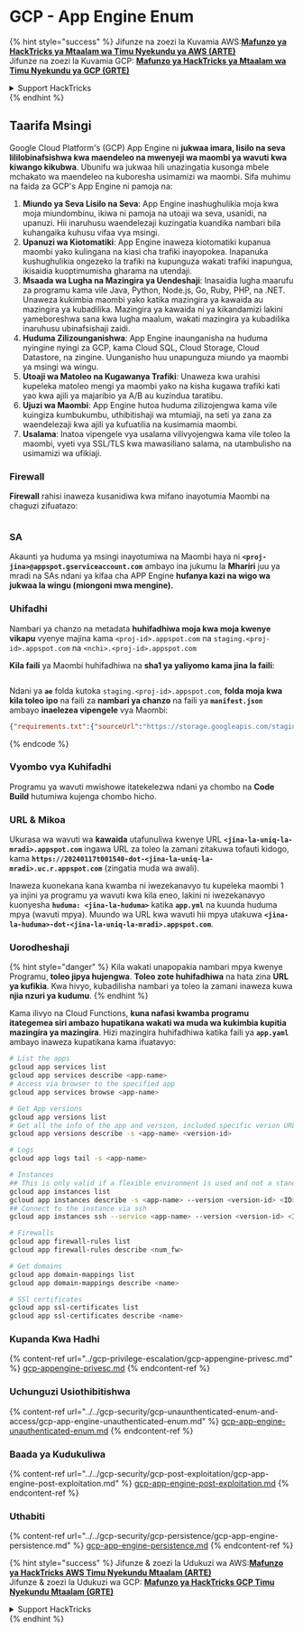 # GCP - App Engine Enum

{% hint style="success" %}
Jifunze na zoezi la Kuvamia AWS:<img src="/.gitbook/assets/image.png" alt="" data-size="line">[**Mafunzo ya HackTricks ya Mtaalam wa Timu Nyekundu ya AWS (ARTE)**](https://training.hacktricks.xyz/courses/arte)<img src="/.gitbook/assets/image.png" alt="" data-size="line">\
Jifunze na zoezi la Kuvamia GCP: <img src="/.gitbook/assets/image (2).png" alt="" data-size="line">[**Mafunzo ya HackTricks ya Mtaalam wa Timu Nyekundu ya GCP (GRTE)**<img src="/.gitbook/assets/image (2).png" alt="" data-size="line">](https://training.hacktricks.xyz/courses/grte)

<details>

<summary>Support HackTricks</summary>

* Angalia [**mpango wa michango**](https://github.com/sponsors/carlospolop)!
* **Jiunge na** 💬 [**Kikundi cha Discord**](https://discord.gg/hRep4RUj7f) au kikundi cha [**telegram**](https://t.me/peass) au **tufuate** kwenye **Twitter** 🐦 [**@hacktricks\_live**](https://twitter.com/hacktricks\_live)**.**
* **Shiriki mbinu za kuvamia kwa kuwasilisha PRs kwa** [**HackTricks**](https://github.com/carlospolop/hacktricks) na [**HackTricks Cloud**](https://github.com/carlospolop/hacktricks-cloud) github repos.

</details>
{% endhint %}

## Taarifa Msingi <a href="#reviewing-app-engine-configurations" id="reviewing-app-engine-configurations"></a>


Google Cloud Platform's (GCP) App Engine ni **jukwaa imara, lisilo na seva lililobinafsishwa kwa maendeleo na mwenyeji wa maombi ya wavuti kwa kiwango kikubwa**. Ubunifu wa jukwaa hili unazingatia kusonga mbele mchakato wa maendeleo na kuboresha usimamizi wa maombi. Sifa muhimu na faida za GCP's App Engine ni pamoja na:

1. **Miundo ya Seva Lisilo na Seva**: App Engine inashughulikia moja kwa moja miundombinu, ikiwa ni pamoja na utoaji wa seva, usanidi, na upanuzi. Hii inaruhusu waendelezaji kuzingatia kuandika nambari bila kuhangaika kuhusu vifaa vya msingi.
2. **Upanuzi wa Kiotomatiki**: App Engine inaweza kiotomatiki kupanua maombi yako kulingana na kiasi cha trafiki inayopokea. Inapanuka kushughulikia ongezeko la trafiki na kupunguza wakati trafiki inapungua, ikisaidia kuoptimumisha gharama na utendaji.
3. **Msaada wa Lugha na Mazingira ya Uendeshaji**: Inasaidia lugha maarufu za programu kama vile Java, Python, Node.js, Go, Ruby, PHP, na .NET. Unaweza kukimbia maombi yako katika mazingira ya kawaida au mazingira ya kubadilika. Mazingira ya kawaida ni ya kikandamizi lakini yameboreshwa sana kwa lugha maalum, wakati mazingira ya kubadilika inaruhusu ubinafsishaji zaidi.
4. **Huduma Zilizounganishwa**: App Engine inaunganisha na huduma nyingine nyingi za GCP, kama Cloud SQL, Cloud Storage, Cloud Datastore, na zingine. Uunganisho huu unapunguza miundo ya maombi ya msingi wa wingu.
5. **Utoaji wa Matoleo na Kugawanya Trafiki**: Unaweza kwa urahisi kupeleka matoleo mengi ya maombi yako na kisha kugawa trafiki kati yao kwa ajili ya majaribio ya A/B au kuzindua taratibu.
6. **Ujuzi wa Maombi**: App Engine hutoa huduma zilizojengwa kama vile kuingiza kumbukumbu, uthibitishaji wa mtumiaji, na seti ya zana za waendelezaji kwa ajili ya kufuatilia na kusimamia maombi.
7. **Usalama**: Inatoa vipengele vya usalama vilivyojengwa kama vile toleo la maombi, vyeti vya SSL/TLS kwa mawasiliano salama, na utambulisho na usimamizi wa ufikiaji.

### Firewall

**Firewall** rahisi inaweza kusanidiwa kwa mifano inayotumia Maombi na chaguzi zifuatazo:

<figure><img src="../../../.gitbook/assets/image (3) (1) (2).png" alt=""><figcaption></figcaption></figure>

### SA

Akaunti ya huduma ya msingi inayotumiwa na Maombi haya ni **`<proj-jina>@appspot.gserviceaccount.com`** ambayo ina jukumu la **Mhariri** juu ya mradi na SAs ndani ya kifaa cha APP Engine **hufanya kazi na wigo wa jukwaa la wingu (miongoni mwa mengine).**

### Uhifadhi

Nambari ya chanzo na metadata **huhifadhiwa moja kwa moja kwenye vikapu** vyenye majina kama `<proj-id>.appspot.com` na `staging.<proj-id>.appspot.com` na `<nchi>.<proj-id>.appspot.com`&#x20;

**Kila faili** ya Maombi huhifadhiwa na **sha1 ya yaliyomo kama jina la faili**:

<figure><img src="../../../.gitbook/assets/image (4) (6).png" alt=""><figcaption></figcaption></figure>

Ndani ya **`ae`** folda kutoka `staging.<proj-id>.appspot.com`, **folda moja kwa kila toleo ipo** na faili za **nambari ya chanzo** na faili ya **`manifest.json`** ambayo **inaelezea vipengele** vya Maombi:
```json
{"requirements.txt":{"sourceUrl":"https://storage.googleapis.com/staging.onboarding-host-98efbf97812843.appspot.com/a270eedcbe2672c841251022b7105d340129d108","sha1Sum":"a270eedc_be2672c8_41251022_b7105d34_0129d108"},"main_test.py":{"sourceUrl":"https://storage.googleapis.com/staging.onboarding-host-98efbf97812843.appspot.com/0ca32fd70c953af94d02d8a36679153881943f32","sha1Sum":"0ca32fd7_0c953af9_4d02d8a ...
```
{% endcode %}

### Vyombo vya Kuhifadhi

Programu ya wavuti mwishowe itatekelezwa ndani ya chombo na **Code Build** hutumiwa kujenga chombo hicho.

### URL & Mikoa

Ukurasa wa wavuti wa **kawaida** utafunuliwa kwenye URL **`<jina-la-uniq-la-mradi>.appspot.com`** ingawa URL za toleo la zamani zitakuwa tofauti kidogo, kama **`https://20240117t001540-dot-<jina-la-uniq-la-mradi>.uc.r.appspot.com`** (zingatia muda wa awali).

Inaweza kuonekana kana kwamba ni iwezekanavyo tu kupeleka maombi 1 ya injini ya programu ya wavuti kwa kila eneo, lakini ni iwezekanavyo kuonyesha **`huduma: <jina-la-huduma>`** katika **`app.yml`** na kuunda huduma mpya (wavuti mpya). Muundo wa URL kwa wavuti hii mpya utakuwa **`<jina-la-huduma>-dot-<jina-la-uniq-la-mradi>.appspot.com`**.

### Uorodheshaji

{% hint style="danger" %}
Kila wakati unapopakia nambari mpya kwenye Programu, **toleo jipya hujengwa**. **Toleo zote huhifadhiwa** na hata zina **URL ya kufikia**. Kwa hivyo, kubadilisha nambari ya toleo la zamani inaweza kuwa **njia nzuri ya kudumu**.
{% endhint %}

Kama ilivyo na Cloud Functions, **kuna nafasi kwamba programu itategemea siri ambazo hupatikana wakati wa muda wa kukimbia kupitia mazingira ya mazingira**. Hizi mazingira huhifadhiwa katika faili ya **`app.yaml`** ambayo inaweza kupatikana kama ifuatavyo:
```bash
# List the apps
gcloud app services list
gcloud app services describe <app-name>
# Access via browser to the specified app
gcloud app services browse <app-name>

# Get App versions
gcloud app versions list
# Get all the info of the app and version, included specific verion URL and the env
gcloud app versions describe -s <app-name> <version-id>

# Logs
gcloud app logs tail -s <app-name>

# Instances
## This is only valid if a flexible environment is used and not a standard one
gcloud app instances list
gcloud app instances describe -s <app-name> --version <version-id> <ID>
## Connect to the instance via ssh
gcloud app instances ssh --service <app-name> --version <version-id> <ID>

# Firewalls
gcloud app firewall-rules list
gcloud app firewall-rules describe <num_fw>

# Get domains
gcloud app domain-mappings list
gcloud app domain-mappings describe <name>

# SSl certificates
gcloud app ssl-certificates list
gcloud app ssl-certificates describe <name>
```
### Kupanda Kwa Hadhi

{% content-ref url="../gcp-privilege-escalation/gcp-appengine-privesc.md" %}
[gcp-appengine-privesc.md](../gcp-privilege-escalation/gcp-appengine-privesc.md)
{% endcontent-ref %}

### Uchunguzi Usiothibitishwa

{% content-ref url="../../gcp-security/gcp-unaunthenticated-enum-and-access/gcp-app-engine-unauthenticated-enum.md" %}
[gcp-app-engine-unauthenticated-enum.md](../../gcp-security/gcp-unaunthenticated-enum-and-access/gcp-app-engine-unauthenticated-enum.md)
{% endcontent-ref %}

### Baada ya Kudukuliwa

{% content-ref url="../../gcp-security/gcp-post-exploitation/gcp-app-engine-post-exploitation.md" %}
[gcp-app-engine-post-exploitation.md](../../gcp-security/gcp-post-exploitation/gcp-app-engine-post-exploitation.md)
{% endcontent-ref %}

### Uthabiti

{% content-ref url="../../gcp-security/gcp-persistence/gcp-app-engine-persistence.md" %}
[gcp-app-engine-persistence.md](../../gcp-security/gcp-persistence/gcp-app-engine-persistence.md)
{% endcontent-ref %}

{% hint style="success" %}
Jifunze & zoezi la Udukuzi wa AWS:<img src="/.gitbook/assets/image.png" alt="" data-size="line">[**Mafunzo ya HackTricks AWS Timu Nyekundu Mtaalam (ARTE)**](https://training.hacktricks.xyz/courses/arte)<img src="/.gitbook/assets/image.png" alt="" data-size="line">\
Jifunze & zoezi la Udukuzi wa GCP: <img src="/.gitbook/assets/image (2).png" alt="" data-size="line">[**Mafunzo ya HackTricks GCP Timu Nyekundu Mtaalam (GRTE)**<img src="/.gitbook/assets/image (2).png" alt="" data-size="line">](https://training.hacktricks.xyz/courses/grte)

<details>

<summary>Support HackTricks</summary>

* Angalia [**mpango wa michango**](https://github.com/sponsors/carlospolop)!
* **Jiunge na** 💬 [**Kikundi cha Discord**](https://discord.gg/hRep4RUj7f) au kikundi cha [**telegram**](https://t.me/peass) au **tufuate** kwenye **Twitter** 🐦 [**@hacktricks\_live**](https://twitter.com/hacktricks\_live)**.**
* **Shiriki mbinu za udukuzi kwa kuwasilisha PRs kwa** [**HackTricks**](https://github.com/carlospolop/hacktricks) na [**HackTricks Cloud**](https://github.com/carlospolop/hacktricks-cloud) repos za github.

</details>
{% endhint %}
